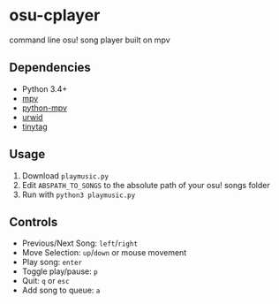 # osu-cplayer
command line osu! song player built on mpv

## Dependencies
+ Python 3.4+
+ [mpv](https://mpv.io/installation/)
+ [python-mpv](https://github.com/jaseg/python-mpv)
+ [urwid](https://github.com/urwid/urwid/wiki/Installation-instructions)
+ [tinytag](https://github.com/devsnd/tinytag)

## Usage
1. Download `playmusic.py`
2. Edit `ABSPATH_TO_SONGS` to the absolute path of your osu! songs folder
3. Run with `python3 playmusic.py`

## Controls
+ Previous/Next Song: `left`/`right`
+ Move Selection: `up`/`down` or mouse movement
+ Play song: `enter`
+ Toggle play/pause: `p`
+ Quit: `q` or `esc`
+ Add song to queue: `a`
